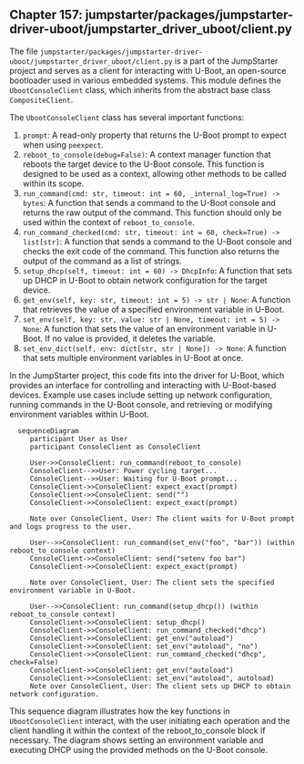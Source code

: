 ## Chapter 157: jumpstarter/packages/jumpstarter-driver-uboot/jumpstarter_driver_uboot/client.py

 The file `jumpstarter/packages/jumpstarter-driver-uboot/jumpstarter_driver_uboot/client.py` is a part of the JumpStarter project and serves as a client for interacting with U-Boot, an open-source bootloader used in various embedded systems. This module defines the `UbootConsoleClient` class, which inherits from the abstract base class `CompositeClient`.

   The `UbootConsoleClient` class has several important functions:

1. `prompt`: A read-only property that returns the U-Boot prompt to expect when using `peexpect`.
2. `reboot_to_console(debug=False)`: A context manager function that reboots the target device to the U-Boot console. This function is designed to be used as a context, allowing other methods to be called within its scope.
3. `run_command(cmd: str, timeout: int = 60, _internal_log=True) -> bytes`: A function that sends a command to the U-Boot console and returns the raw output of the command. This function should only be used within the context of `reboot_to_console`.
4. `run_command_checked(cmd: str, timeout: int = 60, check=True) -> list[str]`: A function that sends a command to the U-Boot console and checks the exit code of the command. This function also returns the output of the command as a list of strings.
5. `setup_dhcp(self, timeout: int = 60) -> DhcpInfo`: A function that sets up DHCP in U-Boot to obtain network configuration for the target device.
6. `get_env(self, key: str, timeout: int = 5) -> str | None`: A function that retrieves the value of a specified environment variable in U-Boot.
7. `set_env(self, key: str, value: str | None, timeout: int = 5) -> None`: A function that sets the value of an environment variable in U-Boot. If no value is provided, it deletes the variable.
8. `set_env_dict(self, env: dict[str, str | None]) -> None`: A function that sets multiple environment variables in U-Boot at once.

In the JumpStarter project, this code fits into the driver for U-Boot, which provides an interface for controlling and interacting with U-Boot-based devices. Example use cases include setting up network configuration, running commands in the U-Boot console, and retrieving or modifying environment variables within U-Boot.

 ```mermaid
   sequenceDiagram
      participant User as User
      participant ConsoleClient as ConsoleClient

      User->>ConsoleClient: run_command(reboot_to_console)
      ConsoleClient-->>User: Power cycling target...
      ConsoleClient-->>User: Waiting for U-Boot prompt...
      ConsoleClient->>ConsoleClient: expect_exact(prompt)
      ConsoleClient->>ConsoleClient: send("")
      ConsoleClient->>ConsoleClient: expect_exact(prompt)

      Note over ConsoleClient, User: The client waits for U-Boot prompt and logs progress to the user.

      User-->>ConsoleClient: run_command(set_env("foo", "bar")) (within reboot_to_console context)
      ConsoleClient->>ConsoleClient: send("setenv foo bar")
      ConsoleClient->>ConsoleClient: expect_exact(prompt)

      Note over ConsoleClient, User: The client sets the specified environment variable in U-Boot.

      User-->>ConsoleClient: run_command(setup_dhcp()) (within reboot_to_console context)
      ConsoleClient->>ConsoleClient: setup_dhcp()
      ConsoleClient->>ConsoleClient: run_command_checked("dhcp")
      ConsoleClient->>ConsoleClient: get_env("autoload")
      ConsoleClient->>ConsoleClient: set_env("autoload", "no")
      ConsoleClient->>ConsoleClient: run_command_checked("dhcp", check=False)
      ConsoleClient->>ConsoleClient: get_env("autoload")
      ConsoleClient->>ConsoleClient: set_env("autoload", autoload)
      Note over ConsoleClient, User: The client sets up DHCP to obtain network configuration.
   ```

This sequence diagram illustrates how the key functions in `UbootConsoleClient` interact, with the user initiating each operation and the client handling it within the context of the reboot_to_console block if necessary. The diagram shows setting an environment variable and executing DHCP using the provided methods on the U-Boot console.